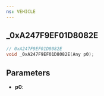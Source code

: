 ```yaml
---
ns: VEHICLE
---
```

## _0xA247F9EF01D8082E

```c
// 0xA247F9EF01D8082E
void _0xA247F9EF01D8082E(Any p0);
```


## Parameters
* **p0**: 

